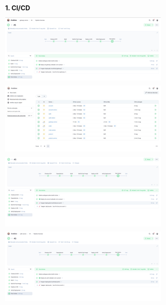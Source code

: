 ## 1. CI/CD

![account](./imgs/1.png)

![jenkins](./imgs/2.png)

![eks cluster ativo](./imgs/3.png)

![eks cluster ativo](./imgs/4.png)